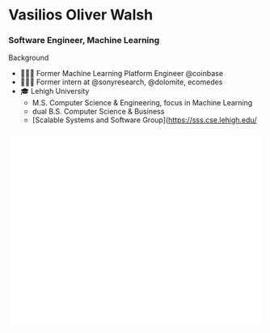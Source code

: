 # Vasilios Oliver Walsh
### Software Engineer, Machine Learning
Background
- 👨🏼‍💻 Former Machine Learning Platform Engineer @coinbase
- 👨🏼‍💻 Former intern at @sonyresearch, @dolomite, ecomedes
- 🎓 Lehigh University
  - M.S. Computer Science & Engineering, focus in Machine Learning
  - dual B.S. Computer Science & Business
  - [Scalable Systems and Software Group](https://sss.cse.lehigh.edu/

![Metrics](/github-metrics.svg)
